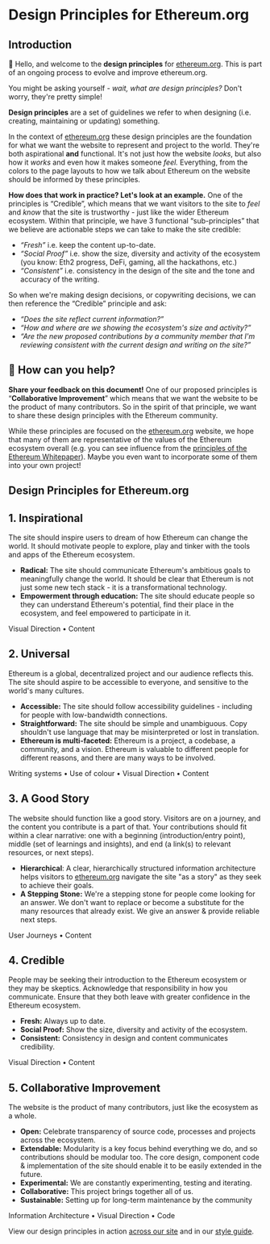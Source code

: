 # Design Principles for Ethereum.org

## Introduction

👋 Hello, and welcome to the **design principles** for [ethereum.org](/). This is part of an ongoing process to evolve and improve ethereum.org.

You might be asking yourself - _wait, what are design principles?_ Don't worry, they're pretty simple!

**Design principles** are a set of guidelines we refer to when designing (i.e. creating, maintaining or updating) something.

In the context of [ethereum.org](/) these design principles are the foundation for what we want the website to represent and project to the world. They're both aspirational **and** functional. It's not just how the website _looks_, but also how it _works_ and even how it makes someone _feel._ Everything, from the colors to the page layouts to how we talk about Ethereum on the website should be informed by these principles.

**How does that work in practice? Let's look at an example.** One of the principles is “Credible”, which means that we want visitors to the site to _feel_ and _know_ that the site is trustworthy - just like the wider Ethereum ecosystem. Within that principle, we have 3 functional “sub-principles” that we believe are actionable steps we can take to make the site credible:

- _“Fresh”_ i.e. keep the content up-to-date.
- _“Social Proof”_ i.e. show the size, diversity and activity of the ecosystem (you know: Eth2 progress, DeFi, gaming, all the hackathons, etc.)
- _“Consistent”_ i.e. consistency in the design of the site and the tone and accuracy of the writing.

So when we're making design decisions, or copywriting decisions, we can then reference the “Credible” principle and ask:

- _“Does the site reflect current information?”_
- _“How and where are we showing the ecosystem's size and activity?”_
- _“Are the new proposed contributions by a community member that I'm reviewing consistent with the current design and writing on the site?”_

## 🤔 How can you help?

**Share your feedback on this document!** One of our proposed principles is “**Collaborative Improvement**” which means that we want the website to be the product of many contributors. So in the spirit of that principle, we want to share these design principles with the Ethereum community.

While these principles are focused on the [ethereum.org](http://ethereum.org) website, we hope that many of them are representative of the values of the Ethereum ecosystem overall (e.g. you can see influence from the [principles of the Ethereum Whitepaper](https://github.com/ethereum/wiki/wiki/White-Paper#philosophy)). Maybe you even want to incorporate some of them into your own project!

## Design Principles for Ethereum.org

## 1. Inspirational

The site should inspire users to dream of how Ethereum can change the world. It should motivate people to explore, play and tinker with the tools and apps of the Ethereum ecosystem.

- **Radical:** The site should communicate Ethereum's ambitious goals to meaningfully change the world. It should be clear that Ethereum is not just some new tech stack - it is a transformational technology.
- **Empowerment through education:** The site should educate people so they can understand Ethereum's potential, find their place in the ecosystem, and feel empowered to participate in it.

Visual Direction • Content

## 2. Universal

Ethereum is a global, decentralized project and our audience reflects this. The site should aspire to be accessible to everyone, and sensitive to the world's many cultures.

- **Accessible:** The site should follow accessibility guidelines - including for people with low-bandwidth connections.
- **Straightforward:** The site should be simple and unambiguous. Copy shouldn't use language that may be misinterpreted or lost in translation.
- **Ethereum is multi-faceted:** Ethereum is a project, a codebase, a community, and a vision. Ethereum is valuable to different people for different reasons, and there are many ways to be involved.

Writing systems • Use of colour • Visual Direction • Content

## 3. A Good Story

The website should function like a good story. Visitors are on a journey, and the content you contribute is a part of that. Your contributions should fit within a clear narrative: one with a beginning (introduction/entry point), middle (set of learnings and insights), and end (a link(s) to relevant resources, or next steps).

- **Hierarchical**: A clear, hierarchically structured information architecture helps visitors to [ethereum.org](http://ethereum.org) navigate the site "as a story" as they seek to achieve their goals.
- **A Stepping Stone:** We're a stepping stone for people come looking for an answer. We don't want to replace or become a substitute for the many resources that already exist. We give an answer & provide reliable next steps.

User Journeys • Content

## 4. Credible

People may be seeking their introduction to the Ethereum ecosystem or they may be skeptics. Acknowledge that responsibility in how you communicate. Ensure that they both leave with greater confidence in the Ethereum ecosystem.

- **Fresh:** Always up to date.
- **Social Proof:** Show the size, diversity and activity of the ecosystem.
- **Consistent:** Consistency in design and content communicates credibility.

Visual Direction • Content

## 5. Collaborative Improvement

The website is the product of many contributors, just like the ecosystem as a whole.

- **Open:** Celebrate transparency of source code, processes and projects across the ecosystem.
- **Extendable:** Modularity is a key focus behind everything we do, and so contributions should be modular too. The core design, component code & implementation of the site should enable it to be easily extended in the future.
- **Experimental:** We are constantly experimenting, testing and iterating.
- **Collaborative:** This project brings together all of us.
- **Sustainable:** Setting up for long-term maintenance by the community

Information Architecture • Visual Direction • Code

View our design principles in action [across our site](/) and in our [style guide](/style-guide/).
